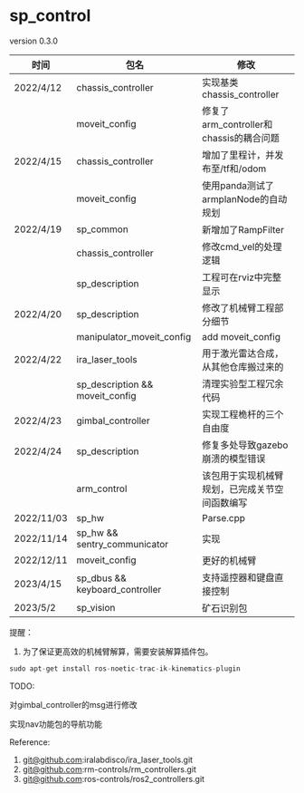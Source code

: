 # sp_control
version 0.3.0

| 时间       | 包名                            | 修改                                           |
| ---------- | ------------------------------- | ---------------------------------------------- |
| 2022/4/12  | chassis_controller              | 实现基类chassis_controller                     |
|            | moveit_config                   | 修复了arm_controller和chassis的耦合问题        |
| 2022/4/15  | chassis_controller              | 增加了里程计，并发布至/tf和/odom               |
|            | moveit_config                   | 使用panda测试了armplanNode的自动规划           |
| 2022/4/19  | sp_common                       | 新增加了RampFilter                             |
|            | chassis_controller              | 修改cmd_vel的处理逻辑                          |
|            | sp_description                  | 工程可在rviz中完整显示                         |
| 2022/4/20  | sp_description                  | 修改了机械臂工程部分细节                       |
|            | manipulator_moveit_config       | add moveit_config                              |
| 2022/4/22  | ira_laser_tools                 | 用于激光雷达合成，从其他仓库搬过来的           |
|            | sp_description && moveit_config | 清理实验型工程冗余代码                         |
| 2022/4/23  | gimbal_controller               | 实现工程桅杆的三个自由度                       |
| 2022/4/24  | sp_description                  | 修复多处导致gazebo崩溃的模型错误               |
|            | arm_control                     | 该包用于实现机械臂规划，已完成关节空间函数编写 |
| 2022/11/03 | sp_hw                           | Parse.cpp                                      |
| 2022/11/14 | sp_hw && sentry_communicator    | 实现                                           |
| 2022/12/11 | moveit_config                   | 更好的机械臂                                   |
| 2023/4/15  | sp_dbus && keyboard_controller  | 支持遥控器和键盘直接控制                       |
| 2023/5/2   | sp_vision                       | 矿石识别包                                     |



提醒：

1.  为了保证更高效的机械臂解算，需要安装解算插件包。

   ```c++
   sudo apt-get install ros-noetic-trac-ik-kinematics-plugin
   ```

   


TODO:

对gimbal_controller的msg进行修改

实现nav功能包的导航功能



Reference:
1. git@github.com:iralabdisco/ira_laser_tools.git
2. git@github.com:rm-controls/rm_controllers.git
3. git@github.com:ros-controls/ros2_controllers.git
